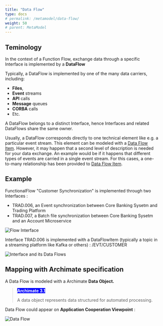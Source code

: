 ```yaml
---
title: "Data Flow"
type: docs
# permalink: /metamodel/data-flow/
weight: 50
# parent: MetaModel
---
```


## Teminology 

In the context of a Function Flow, exchange data through a specific Interface is implemented by a **DataFlow** 

Typically, a DataFlow is implemented by one of the many data carriers, including:
- **Files**, 
- **Event** streams 
- **API** calls
- **Message** queues
- **CORBA** calls
- Etc.

A DataFlow belongs to a distinct Interface, hence Interfaces and related DataFlows share the same owner. 

Usually, a DataFlow corresponds directly to one technical element like e.g. a particular event stream. This element can be modeled with a [Data Flow Item](../metamodel-data-flow-item/). However, it may happen that a second level of description is needed for your data exchange. An example would be if it happens that different types of events are carried in a single event stream. For this cases, a one-to-many relationship has been provided to [Data Flow Item](../metamodel-data-flow-item/). 


## Example

FunctionalFlow "Customer Synchronization" is implemented through two 
Interfaces :
 - TRAD.006, an Event synchronization between Core Banking Sysetm and Trading Platform
 - TRAD.007, a Batch file synchronization between Core Banking Sysetm and an Account Microservice
 
![Flow Interface](../png/dataflow1.png)

Interface TRAD.006 is implemented with a DataFlowItem (typically a topic in a streaming platform like Kafka or others) : /EVT/CUSTOMER
 
![Interface and its Data Flows](../png/dataflow2.png)

## Mapping with Archimate specification

A Data Flow is modeled with a Archimate **Data Object.**

> <span style="background-color: blue; color: white; font-weight: bold">Archimate 3.1</span> 
>
> A data object represents data structured for automated processing.

Data Flow could appear on **Application Cooperation Viewpoint** :

![Data Flow](../jpg/data-flow.jpg)
